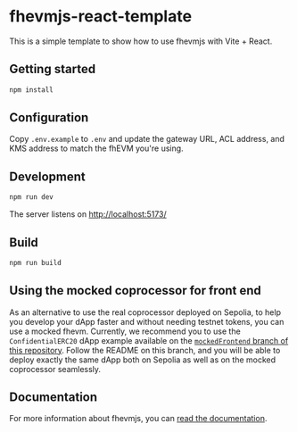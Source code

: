 # fhevmjs-react-template

This is a simple template to show how to use fhevmjs with Vite + React.

## Getting started

```bash
npm install
```

## Configuration

Copy `.env.example` to `.env` and update the gateway URL, ACL address, and KMS address to match the fhEVM you're using.

## Development

```bash
npm run dev
```

The server listens on [http://localhost:5173/](http://localhost:5173/)

## Build

```bash
npm run build
```

## Using the mocked coprocessor for front end

As an alternative to use the real coprocessor deployed on Sepolia, to help you develop your dApp faster and without needing testnet tokens, you can use a mocked fhevm. Currently, we recommend you to use the `ConfidentialERC20` dApp example available on the [`mockedFrontend` branch of this repository](https://github.com/zama-ai/fhevm-react-template/tree/mockedFrontend). Follow the README on this branch, and you will be able to deploy exactly the same dApp both on Sepolia as well as on the mocked coprocessor seamlessly.

## Documentation

For more information about fhevmjs, you can [read the documentation](https://docs.zama.ai/fhevm).
